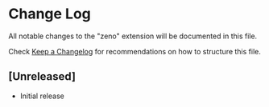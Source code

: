 # Change Log

All notable changes to the "zeno" extension will be documented in this file.

Check [Keep a Changelog](http://keepachangelog.com/) for recommendations on how to structure this file.

## [Unreleased]

- Initial release
